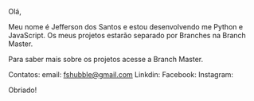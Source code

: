 Olá,

Meu nome é Jefferson dos Santos e estou desenvolvendo me Python e JavaScript.
Os meus projetos estarão separado por Branches na Branch Master.

Para saber mais sobre os projetos acesse a Branch Master.

Contatos:
  email: fshubble@gmail.com
  Linkdin:
  Facebook:
  Instagram:
  

Obriado!
